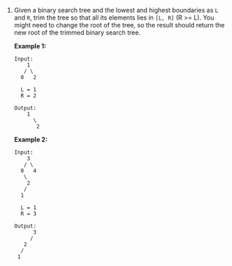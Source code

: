 1. Given a binary search tree and the lowest and highest boundaries as `L` and `R`, trim the tree so that all its elements lies in `[L, R]` (R >= L). You might need to change the root of the tree, so the result should return the new root of the trimmed binary search tree.

   **Example 1:**

   ```
   Input: 
       1
      / \
     0   2

     L = 1
     R = 2

   Output: 
       1
         \
          2

   ```

   **Example 2:**

   ```
   Input: 
       3
      / \
     0   4
      \
       2
      /
     1

     L = 1
     R = 3

   Output: 
         3
        / 
      2   
     /
    1
   ```